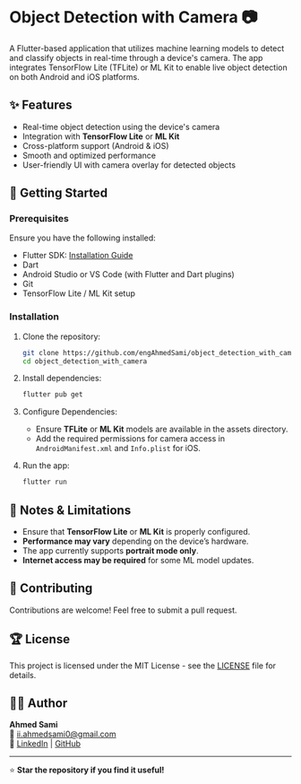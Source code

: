# Object Detection with Camera 📷

A Flutter-based application that utilizes machine learning models to detect and classify objects in real-time through a device's camera. The app integrates TensorFlow Lite (TFLite) or ML Kit to enable live object detection on both Android and iOS platforms.

## ✨ Features

- Real-time object detection using the device's camera
- Integration with **TensorFlow Lite** or **ML Kit**
- Cross-platform support (Android & iOS)
- Smooth and optimized performance
- User-friendly UI with camera overlay for detected objects

## 🚀 Getting Started

### Prerequisites

Ensure you have the following installed:

- Flutter SDK: [Installation Guide](https://flutter.dev/docs/get-started/install)
- Dart
- Android Studio or VS Code (with Flutter and Dart plugins)
- Git
- TensorFlow Lite / ML Kit setup

### Installation

1. Clone the repository:
   ```sh
   git clone https://github.com/engAhmedSami/object_detection_with_camera.git
   cd object_detection_with_camera
   ```

2. Install dependencies:
   ```sh
   flutter pub get
   ```

3. Configure Dependencies:
   - Ensure **TFLite** or **ML Kit** models are available in the assets directory.
   - Add the required permissions for camera access in `AndroidManifest.xml` and `Info.plist` for iOS.

4. Run the app:
   ```sh
   flutter run
   ```

## 📌 Notes & Limitations

- Ensure that **TensorFlow Lite** or **ML Kit** is properly configured.
- **Performance may vary** depending on the device’s hardware.
- The app currently supports **portrait mode only**.
- **Internet access may be required** for some ML model updates.

## 🤝 Contributing

Contributions are welcome! Feel free to submit a pull request.

## 🏆 License

This project is licensed under the MIT License - see the [LICENSE](LICENSE) file for details.

## 👨‍💻 Author

**Ahmed Sami**  
📧 [ii.ahmedsami0@gmail.com](mailto:ii.ahmedsami0@gmail.com)  
🔗 [LinkedIn](http://www.linkedin.com/in/ahmedsami011) | [GitHub](https://github.com/engAhmedSami)

---

⭐ **Star the repository if you find it useful!**

